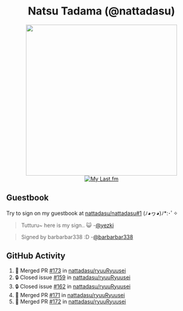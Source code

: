 <div align="center">

# Natsu Tadama (@nattadasu)

[<img width="400" src="https://spotify.nattadeploy.my.id/api?theme=dark&scan=true">](https://open.spotify.com/user/nattadasu)<br>
[![My Last.fm](https://lastfm.nattadeploy.my.id/api?user=nattadasu&loved=true)](https://www.last.fm/user/nattadasu)
</div>

## Guestbook

Try to sign on my guestbook at [nattadasu/nattadasu#1](https://github.com/nattadasu/nattadasu/issues/1) (ﾉ◕ヮ◕)ﾉ\*:･ﾟ✧

<!--START:guestbook-->
> Tutturu~  here is my sign.. :smiley_cat: 
> -[@yezki](https://github.com/yezki)

> Signed by barbarbar338 :D
> -[@barbarbar338](https://github.com/barbarbar338)
<!--END:guestbook-->

## GitHub Activity
<!--START_SECTION:activity-->
1. 🎉 Merged PR [#173](https://github.com/nattadasu/ryuuRyuusei/pull/173) in [nattadasu/ryuuRyuusei](https://github.com/nattadasu/ryuuRyuusei)
2. 🔒 Closed issue [#159](https://github.com/nattadasu/ryuuRyuusei/issues/159) in [nattadasu/ryuuRyuusei](https://github.com/nattadasu/ryuuRyuusei)
3. 🔒 Closed issue [#162](https://github.com/nattadasu/ryuuRyuusei/issues/162) in [nattadasu/ryuuRyuusei](https://github.com/nattadasu/ryuuRyuusei)
4. 🎉 Merged PR [#171](https://github.com/nattadasu/ryuuRyuusei/pull/171) in [nattadasu/ryuuRyuusei](https://github.com/nattadasu/ryuuRyuusei)
5. 🎉 Merged PR [#172](https://github.com/nattadasu/ryuuRyuusei/pull/172) in [nattadasu/ryuuRyuusei](https://github.com/nattadasu/ryuuRyuusei)
<!--END_SECTION:activity-->
